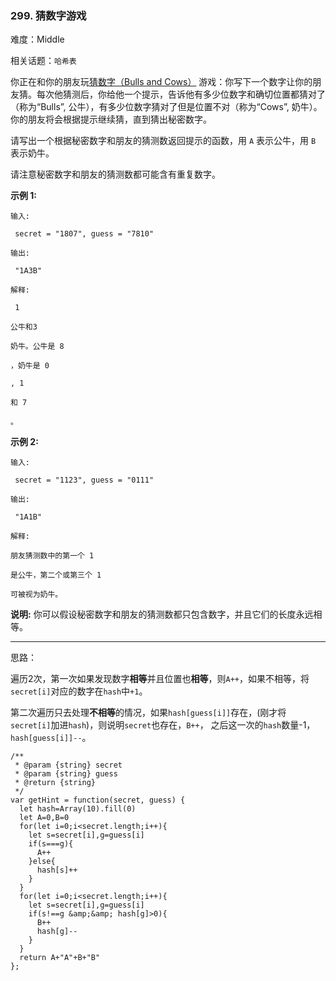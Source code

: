 ### 299. 猜数字游戏

难度：Middle

相关话题：`哈希表`

你正在和你的朋友玩[猜数字（Bulls and Cows）](https://baike.baidu.com/item/%E7%8C%9C%E6%95%B0%E5%AD%97/83200?fromtitle=Bulls+and+Cows&amp;fromid=12003488&amp;fr=aladdin)
游戏：你写下一个数字让你的朋友猜。每次他猜测后，你给他一个提示，告诉他有多少位数字和确切位置都猜对了（称为&ldquo;Bulls&rdquo;, 公牛），有多少位数字猜对了但是位置不对（称为&ldquo;Cows&rdquo;, 奶牛）。你的朋友将会根据提示继续猜，直到猜出秘密数字。



请写出一个根据秘密数字和朋友的猜测数返回提示的函数，用  `A`  表示公牛，用 `B` 表示奶牛。



请注意秘密数字和朋友的猜测数都可能含有重复数字。



**示例 1:** 



```
输入:

 secret = "1807", guess = "7810"

输出:

 "1A3B"

解释:

 1

公牛和3

奶牛。公牛是 8

，奶牛是 0

, 1

和 7

。
```


**示例 2:** 



```
输入:

 secret = "1123", guess = "0111"

输出:

 "1A1B"

解释:

朋友猜测数中的第一个 1

是公牛，第二个或第三个 1

可被视为奶牛。
```


**说明:** 你可以假设秘密数字和朋友的猜测数都只包含数字，并且它们的长度永远相等。




-----

思路：

遍历2次，第一次如果发现数字**相等**并且位置也**相等**，则`A++`，如果不相等，将`secret[i]`对应的数字在`hash`中`+1`。

第二次遍历只去处理**不相等**的情况，如果`hash[guess[i]]`存在，(刚才将`secret[i]`加进`hash`)，则说明`secret`也存在，`B++`，
之后这一次的`hash`数量-1，`hash[guess[i]]--`。
```
/**
 * @param {string} secret
 * @param {string} guess
 * @return {string}
 */
var getHint = function(secret, guess) {
  let hash=Array(10).fill(0)
  let A=0,B=0
  for(let i=0;i<secret.length;i++){
    let s=secret[i],g=guess[i]
    if(s===g){
      A++
    }else{
      hash[s]++
    }
  }
  for(let i=0;i<secret.length;i++){
    let s=secret[i],g=guess[i]
    if(s!==g &amp;&amp; hash[g]>0){
      B++
      hash[g]--
    }
  }
  return A+"A"+B+"B"
};
```


